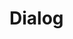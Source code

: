 <script>
  import Preview from "$site/components/PreviewWithTabs.svelte";
  import Example from "./Example.svelte";
  import ExampleCode from "./Example.svelte?raw";
</script>

# Dialog

<Preview code={ExampleCode}>
  <Example />
</Preview>
